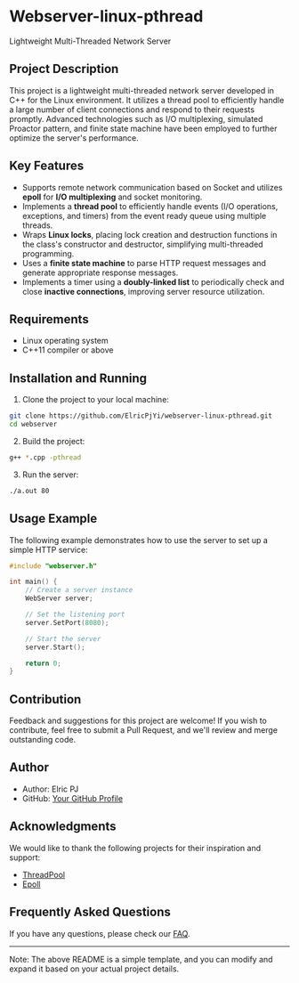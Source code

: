 # Webserver-linux-pthread


Lightweight Multi-Threaded Network Server

## Project Description

This project is a lightweight multi-threaded network server developed in C++ for the Linux environment. It utilizes a thread pool to efficiently handle a large number of client connections and respond to their requests promptly. Advanced technologies such as I/O multiplexing, simulated Proactor pattern, and finite state machine have been employed to further optimize the server's performance.

## Key Features

- Supports remote network communication based on Socket and utilizes **epoll** for **I/O multiplexing** and socket monitoring.
- Implements a **thread pool** to efficiently handle events (I/O operations, exceptions, and timers) from the event ready queue using multiple threads.
- Wraps **Linux locks**, placing lock creation and destruction functions in the class's constructor and destructor, simplifying multi-threaded programming.
- Uses a **finite state machine** to parse HTTP request messages and generate appropriate response messages.
- Implements a timer using a **doubly-linked list** to periodically check and close **inactive connections**, improving server resource utilization.

## Requirements

- Linux operating system
- C++11 compiler or above

## Installation and Running

1. Clone the project to your local machine:

```bash
git clone https://github.com/ElricPjYi/webserver-linux-pthread.git
cd webserver
```

2. Build the project:

```bash
g++ *.cpp -pthread
```

3. Run the server:

```bash
./a.out 80
```

## Usage Example

The following example demonstrates how to use the server to set up a simple HTTP service:

```cpp
#include "webserver.h"

int main() {
    // Create a server instance
    WebServer server;

    // Set the listening port
    server.SetPort(8080);

    // Start the server
    server.Start();

    return 0;
}
```

## Contribution

Feedback and suggestions for this project are welcome! If you wish to contribute, feel free to submit a Pull Request, and we'll review and merge outstanding code.


## Author

- Author: Elric PJ
- GitHub: [Your GitHub Profile](https://github.com/your_username)

## Acknowledgments

We would like to thank the following projects for their inspiration and support:

- [ThreadPool](https://github.com/progschj/ThreadPool)
- [Epoll](https://github.com/davidmoreno/onion/tree/master/src/epoll)

## Frequently Asked Questions

If you have any questions, please check our [FAQ](FAQ.md).

---
Note: The above README is a simple template, and you can modify and expand it based on your actual project details.

